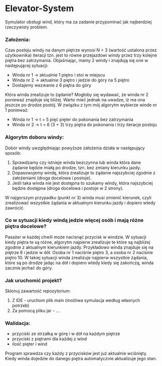 # Elevator-System
Symulator obsługi wind, który ma za zadanie przypominać jak najberdziej rzeczywisty problem.

### Założenia:
Czas postoju windy na danym piętrze wynosi N = 3 (wartość ustalona przez użytkownika) iteracji tzn. jest to równe przejazdowi windy przez trzy kolejne piętra bez zatrzymania. Objaśniając, mamy 2 windy i znajdują się one w następującej sytuacji:
- Winda nr 1 -> aktualnie 1 piętro i stoi w miejscu
- Winda nr 2 -> aktualnie 3 piętro i jedzie do góry na 5 piętro
- Dostajemy wezwanie z 6 piętra do góry

Która winda zrealizuje to żądanie? Mogłoby się wydawać, że winda nr 2 ponieważ znajduje się bliżej. Warto mieć jednak na uwadze, iż ma ona jeszcze po drodze postój. W związku z tym mój algorytm wybierze winde nr 1 ponieważ:

- Winda nr 1 -> t = 5 pięć pięter do pokonania bez zatrzymania
- Winda nr 2 -> t = 6 (3 + 3) trzy piętra do pokonania i trzy iteracje postoju

### Algorytm doboru windy:
Dobór windy uwzględniając powyższe założenia działa w następujący sposób:
1. Sprawdzamy czy istnieje winda bezczynna lub winda która dane żądanie będzie miałą po drodze, tzn. bez zmiany kierunku jazdy.
2. Dopasowujemy windę, która zrealizuje to żądanie najszybciej zgodnie z założeniami (droga docelowa i postoje).
3. Jeśli taka winda nie jest dostępna to szukamy windy, która najszybciej będzie dostępna (droga docelowa i postoje w 2 strony).

W najgorszym przypadku (punkt nr 3) winda musi zmienić kierunek, czyli zrealizować wszystkie żądania w aktualnym kierunku jazdy i dopiero wtedy zawrócić.

### Co w sytuacji kiedy windą jedzie więcej osób i mają różne piętra docelowe?
Pasażer w każdej chwili może nacisnąć przycisk w windzie. W sytuacji kiedy piętra te są różne, algorytm najpierw zrealizuje te które są najbliżej zgodnie z aktualnym kierunkiem jazdy. Przykładowo winda znajduje się na piętrze 8 i jedzie w dół. Osoba nr 1 naciśnie piętro 3, a osoba nr 2 naciśnie piętro 10. W takiej sytuacji winda zrealizuje najpierw wszystkie żądania, które są po drodze jadąc na dół i dopiero wtedy kiedy się zakończą, winda zacznie jechać do góry.

### Jak uruchomić projekt?
Sklonuj zawartość repozytorium:

1. Z IDE - uruchom plik main (możliwa symulacja według własnych potrzeb)
2. Za pomocą pliku jar - ...

### Walidacja:
- przyciski ze strzałką w górę i w dół na każdym piętrze
- przyciski z piętrami dla każdej z wind
- ilość pięter i wind

Program sprawdza czy każdy z przycisków jest już aktualnie wciśnięty. Kiedy winda dojedzie do danego piętra automatycznie aktualizuje jego stan.
